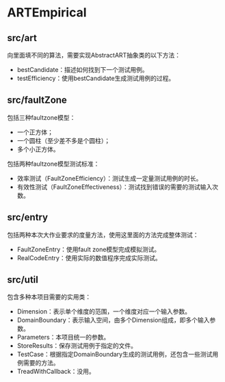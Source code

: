 # ARTEmpirical

## src/art
向里面填不同的算法，需要实现AbstractART抽象类的以下方法：
* bestCandidate：描述如何找到下一个测试用例。
* testEfficiency：使用bestCandidate生成测试用例的过程。

## src/faultZone
包括三种faultzone模型：
* 一个正方体；
* 一个圆柱（至少差不多是个圆柱）； 
* 多个小正方体。

包括两种faultzone模型测试标准：
* 效率测试（FaultZoneEfficiency）：测试生成一定量测试用例的时长。
* 有效性测试（FaultZoneEffectiveness）：测试找到错误的需要的测试输入次数。


## src/entry
包括两种本次大作业要求的度量方法，使用这里面的方法完成整体测试：
* FaultZoneEntry：使用fault zone模型完成模拟测试。
* RealCodeEntry：使用实际的数值程序完成实际测试。

## src/util
包含多种本项目需要的实用类：
* Dimension：表示单个维度的范围，一个维度对应一个输入参数。
* DomainBoundary：表示输入空间，由多个Dimension组成，即多个输入参数。
* Parameters：本项目统一的参数。
* StoreResults：保存测试用例于指定的文件。
* TestCase：根据指定DomainBoundary生成的测试用例，还包含一些测试用例需要的方法。
* TreadWithCallback：没用。